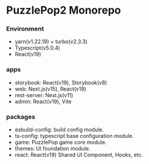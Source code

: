 # PuzzlePop2 Monorepo

### Environment

- yarn(v1.22.19) + turbo(v2.3.3)
- Typescript(v5.0.4)
- React(v19)

### apps

- storybook: React(v19), Storybook(v8)
- web: Next.js(v15), React(v19)
- rest-server: Nest.js(v11)
- admin: React(v19), Vite

### packages

- esbuild-config: build config module.
- ts-config: typescript base configuration module.
- game: PuzzlePop game core module.
- themes: UI foundation module.
- react: React(v19) Shared UI Component, Hooks, etc.
